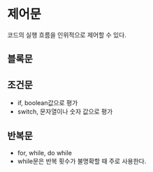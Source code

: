 # 제어문
 코드의 실행 흐름을 인위적으로 제어할 수 있다.

## 블록문
## 조건문
* if, boolean값으로 평가
* switch, 문자열이나 숫자 값으로 평가

## 반복문
* for, while, do while
* while문은 반복 횟수가 불명확할 때 주로 사용한다.



